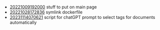 - [20221009192000](/zet/20221009192000/README.md) stuff to put on main page
- [20221028172836](/zet/20221028172836/README.md) symlink dockerfile
- [20231114070621](/zet/20231114070621/README.md) script for chatGPT prompt to select tags for documents automatically
